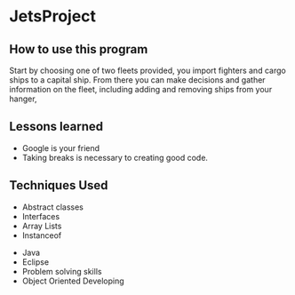 # JetsProject


## How to use this program
Start by choosing one of two fleets provided, you import fighters and cargo ships to a capital ship. From there you can make decisions and gather information
on the fleet, including adding and removing ships from your hanger,

## Lessons learned
 - Google is your friend
 - Taking breaks is necessary to creating good code.
 
## Techniques Used
- Abstract classes
- Interfaces
- Array Lists
- Instanceof 
* Java
* Eclipse
* Problem solving skills
* Object Oriented Developing